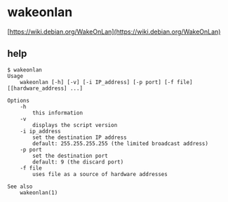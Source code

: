 # wakeonlan

[https://wiki.debian.org/WakeOnLan](https://wiki.debian.org/WakeOnLan)


## help
```
$ wakeonlan
Usage
    wakeonlan [-h] [-v] [-i IP_address] [-p port] [-f file] [[hardware_address] ...]

Options
    -h
        this information
    -v
        displays the script version
    -i ip_address
        set the destination IP address
        default: 255.255.255.255 (the limited broadcast address)
    -p port
        set the destination port
        default: 9 (the discard port)
    -f file
        uses file as a source of hardware addresses

See also
    wakeonlan(1)


```

